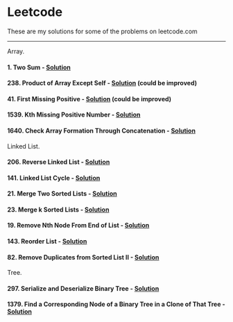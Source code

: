# Leetcode

These are my solutions for some of the problems on leetcode.com

---

Array.
#### 1. Two Sum - [Solution](./1.py)
#### 238. Product of Array Except Self - [Solution](./238.py) (could be improved)
#### 41. First Missing Positive - [Solution](./41.py) (could be improved)
#### 1539. Kth Missing Positive Number - [Solution](./1539.py)
#### 1640. Check Array Formation Through Concatenation - [Solution](./1640.py)

Linked List.
#### 206. Reverse Linked List - [Solution](./206.py)
#### 141. Linked List Cycle - [Solution](./141.py)
#### 21. Merge Two Sorted Lists - [Solution](./21.py)
#### 23. Merge k Sorted Lists - [Solution](./23.py)
#### 19. Remove Nth Node From End of List - [Solution](./19.py)
#### 143. Reorder List - [Solution](./143.py)
#### 82. Remove Duplicates from Sorted List II - [Solution](./82.py)

Tree.
#### 297. Serialize and Deserialize Binary Tree - [Solution](./297.py)
#### 1379. Find a Corresponding Node of a Binary Tree in a Clone of That Tree - [Solution](./1379.py)
